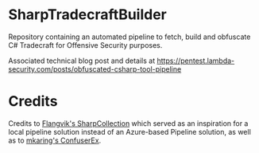 # SharpTradecraftBuilder

Repository containing an automated pipeline to fetch, build and obfuscate C# Tradecraft for Offensive Security purposes.

Associated technical blog post and details at https://pentest.lambda-security.com/posts/obfuscated-csharp-tool-pipeline

# Credits

Credits to [Flangvik's SharpCollection](https://github.com/Flangvik/SharpCollection) which served as an inspiration for a local pipeline solution instead of an Azure-based Pipeline solution, as well as to [mkaring's ConfuserEx](https://github.com/mkaring/ConfuserEx).
